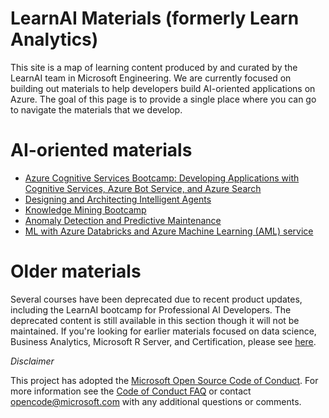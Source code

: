# LearnAI Materials (formerly Learn Analytics)

This site is a map of learning content produced by and curated by the LearnAI team in Microsoft Engineering. We are currently focused on building out materials to help developers build AI-oriented applications on Azure. The goal of this page is to provide
a single place where you can go to navigate the materials that we develop. 

# AI-oriented materials

- [Azure Cognitive Services Bootcamp: Developing Applications with Cognitive Services, Azure Bot Service, and Azure Search][emergingbootcamp]
- [Designing and Architecting Intelligent Agents][designingandarchitectingintelligentagents]
- [Knowledge Mining Bootcamp](https://azure.github.io/LearnAI-KnowledgeMiningBootcamp/)
- [Anomaly Detection and Predictive Maintenance](https://azure.github.io/LearnAI-ADPM)
- [ML with Azure Databricks and Azure Machine Learning (AML) service](https://azure.github.io/LearnAI_Azure_ML/)

# Older materials

Several courses have been deprecated due to recent product updates, including the LearnAI bootcamp for Professional AI Developers. The deprecated content is still available in this section though it will not be maintained.
If you're looking for earlier materials focused on data science, Business Analytics, Microsoft R Server, and Certification, please see [here][older_learnai_materials].

*Disclaimer*

This project has adopted the [Microsoft Open Source Code of Conduct](https://opensource.microsoft.com/codeofconduct/). For more information see the [Code of Conduct FAQ](https://opensource.microsoft.com/codeofconduct/faq/) or contact [opencode@microsoft.com](mailto:opencode@microsoft.com) with any additional questions or comments.

[emergingbootcamp]: https://github.com/Azure/LearnAI-Bootcamp
[advancedbot]: https://azure.github.io/learnAnalytics-AdvancedFeaturesforMicrosoftBotFramework
[buildingcomputervision]: https://azure.github.io/learnAnalytics-Buildingacomputervisionapplicationusingcustomvisionservice
[designingandarchitectingintelligentagents]: https://azure.github.io/LearnAI-DesigningandArchitectingIntelligentAgents/
[buildinganenterprisecognitivesearchsolution]: https://azure.github.io/LearnAI-Cognitive-Search/
[ai-lp-home]: https://azure.microsoft.com/en-us/training/learning-paths/azure-ai-developer/
[ai-lp-gettingstarted]: https://learnanalytics.microsoft.com/learningpaths/developing-ai-applications-getting-started
[ai-lp-nlp]: https://learnanalytics.microsoft.com/learningpaths/developing-custom-ai-applications
[ai-lp-deeplearning]: https://learnanalytics.microsoft.com/learningpaths/developing-advanced-ai-applications
[older_learnai_materials]: https://github.com/Azure/learnAnalytics-public/blob/gh-pages/learnanalytics_materials.md

